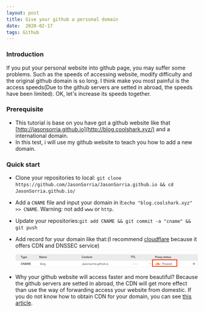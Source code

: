 ```yaml
---
layout: post
title: Give your github a personal domain
date:  2020-02-17
tags: Github
---
```


### Introduction    

If you put your personal website into github page, you may suffer some problems. Such as the speeds of accessing website, modify difficulty and the original github domain is so long. I think make you most painful is the access speeds(Due to the github servers are setted in abroad, the speeds have been limited). OK, let's increase its speeds together.

### Prerequisite

- This tutorial is base on you have got a github website like that [http://jasonsorria.github.io](http://blog.coolshark.xyz/) and a international domain.
- In this test, i will use my github website to teach you how to add a new domain.    

### Quick start

- Clone your repositories to local: `git clone https://github.com/JasonSorria/JasonSorria.github.io && cd JasonSorria.github.io/`  

- Add a `CNAME` file and input your domain in it:`echo "blog.coolshark.xyz" >> CNAME`. Warning: not add `www` or `http`.

- Update your repositories:`git add CNAME && git commit -a "cname" && git push`  

- Add record for your domain like that:(I recommend [cloudflare](https://dash.cloudflare.com/) because it offers CDN and DNSSEC service)

    ![](/images/posts/vnc/2.png)

- Why your github website will access faster and more beautiful? Because the github servers are setted in abroad, the CDN will get more effect than use the way of forwarding access your website from domestic. If you do not know how to obtain CDN for your domain, you can see [this article](http://blog.coolshark.xyz/2019/12/scure-surfing/).


